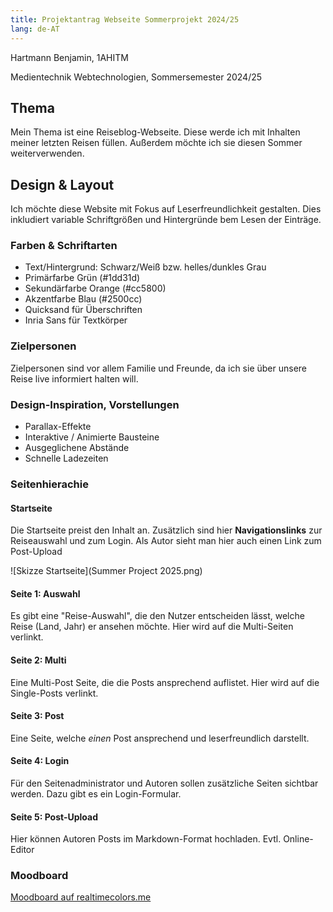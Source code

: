 ```yaml
---
title: Projektantrag Webseite Sommerprojekt 2024/25
lang: de-AT
---
```


Hartmann Benjamin, 1AHITM

Medientechnik Webtechnologien, Sommersemester 2024/25

## Thema

Mein Thema ist eine Reiseblog-Webseite. Diese werde ich mit Inhalten meiner letzten Reisen füllen. Außerdem möchte ich sie diesen Sommer weiterverwenden.

## Design & Layout

Ich möchte diese Website mit Fokus auf Leserfreundlichkeit gestalten. Dies inkludiert variable Schriftgrößen und Hintergründe bem Lesen der Einträge.

### Farben & Schriftarten

* Text/Hintergrund: Schwarz/Weiß bzw. helles/dunkles Grau
* Primärfarbe Grün (#1dd31d)
* Sekundärfarbe Orange (#cc5800)
* Akzentfarbe Blau (#2500cc)
* Quicksand für Überschriften
* Inria Sans für Textkörper

### Zielpersonen

Zielpersonen sind vor allem Familie und Freunde, da ich sie über unsere Reise live informiert halten will.

### Design-Inspiration, Vorstellungen

* Parallax-Effekte
* Interaktive / Animierte Bausteine
* Ausgeglichene Abstände
* Schnelle Ladezeiten

### Seitenhierachie

#### Startseite

Die Startseite preist den Inhalt an. Zusätzlich sind hier **Navigationslinks** zur Reiseauswahl und zum Login. Als Autor sieht man hier auch einen Link zum Post-Upload

![Skizze Startseite](Summer Project 2025.png)

#### Seite 1: Auswahl

Es gibt eine "Reise-Auswahl", die den Nutzer entscheiden lässt, welche Reise (Land, Jahr) er ansehen möchte. Hier wird auf die Multi-Seiten verlinkt.

#### Seite 2: Multi

Eine Multi-Post Seite, die die Posts ansprechend auflistet. Hier wird auf die Single-Posts verlinkt.

#### Seite 3: Post

Eine Seite, welche _einen_ Post ansprechend und leserfreundlich darstellt.

#### Seite 4: Login

Für den Seitenadministrator und Autoren sollen zusätzliche Seiten sichtbar werden. Dazu gibt es ein Login-Formular.

#### Seite 5: Post-Upload

Hier können Autoren Posts im Markdown-Format hochladen. Evtl. Online-Editor

### Moodboard

[Moodboard auf realtimecolors.me](https://www.realtimecolors.com/?colors=000000-ffffff-2ce22c-5833ff-ff8b33&fonts=Quicksand-Inria%20Sans)
